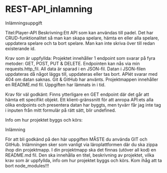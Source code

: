 # REST-API_inlamning

Inlämningsuppgift

Titel:Player-API
Beskrivning:Ett API som kan användas till padel. Det har CRUD-funktionalitet så man kan skapa spelare, hämta en eller alla spelare, uppdatera spelare och ta bort spelare. Man kan inte skriva över till redan existerande id. 

Krav som är uppfyllda: 
Projektet innehåller 1 endpoint som svarar på fyra metoder: GET, POST, PUT & DELETE. Endpointen kan nås via min requests.http_fil. 
All data är sparad i en JSON-fil. Datan i JSON-filen uppdateras då något läggs till, uppdateras eller tas bort. 
APIét svarar med 404 om datan saknas. 
Git & GitHub har använts. 
Projektmappen innehåller en README.md fil.
Uppgiften har lämnats in i tid. 

Krav för väl godkänt:
Finns ytterligare en GET endpoint där det går att hämta ett specifikt objekt. 
Ett klient-gränssnitt för att anropa API:ets alla olika endpoints och presentera datan har byggts, men tyvärr får jag inte tag i inputen från mitt formulär på rätt sätt, blir undefined. 


Info om hur projektet byggs och körs:



Inlämning

För att bli godkänd på den här uppgiften MÅSTE du använda GIT och GitHub. Inlämningen sker som vanligt via läroplattformen där du ska zippa ihop din projektmapp. I din projektmapp ska det finnas (utöver all kod) en README.md fil. Den ska innehålla en titel, beskrivning av projektet, vilka krav som är uppfyllda, info om hur projektet byggs och körs. Kom ihåg att ta bort node_modules!!!



